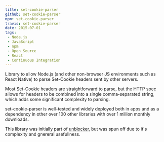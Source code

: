 ```yaml
---
title: set-cookie-parser
github: set-cookie-parser
npm: set-cookie-parser
travis: set-cookie-parser
date: 2015-07-01
tags:
 - Node.js
 - JavaScript
 - npm
 - Open Source
 - React
 - Continuous Integration
---
```


Library to allow Node.js (and other non-browser JS environments such as React Native) to parse Set-Cookie headers sent by other servers. 

Most Set-Cookie headers are straightforward to parse, but the HTTP spec allows for headers to be combined into a single comma-separated string, which adds some significant complexity to parsing. 

set-cookie-parser is well-tested and widely deployed both in apps and as a dependency in other over 100 other libraries with over 1 million monthly downloads.

This library was initially part of [unblocker](https://github.com/nfriedly/node-unblocker), but was spun off due to it's complexity and gnereral usefullness. 